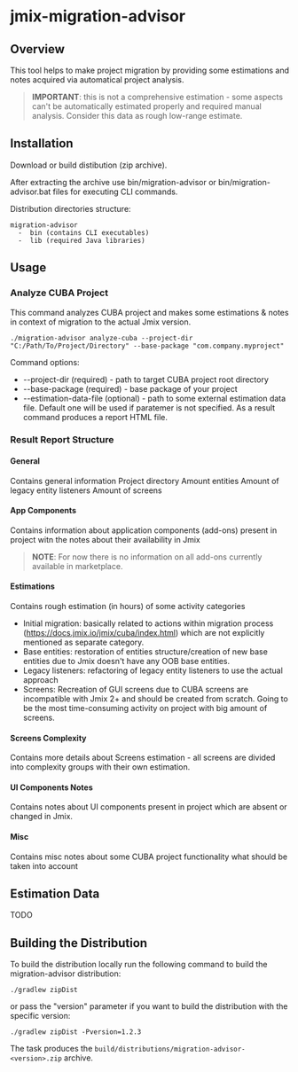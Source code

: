 # jmix-migration-advisor
## Overview
This tool helps to make project migration by providing some estimations and notes acquired via automatical project analysis.
> **IMPORTANT**: this is not a comprehensive estimation - some aspects can't be automatically estimated properly and required manual analysis.
> Consider this data as rough low-range estimate.

## Installation
Download or build distibution (zip archive).

After extracting the archive use bin/migration-advisor or bin/migration-advisor.bat files for executing CLI commands.

Distribution directories structure:
```
migration-advisor
  -  bin (contains CLI executables)
  -  lib (required Java libraries)
```

## Usage
### Analyze CUBA Project
This command analyzes CUBA project and makes some estimations & notes in context of migration to the actual Jmix version.
```
./migration-advisor analyze-cuba --project-dir "C:/Path/To/Project/Directory" --base-package "com.company.myproject"
```
Command options:
* --project-dir (required) - path to target CUBA project root directory
* --base-package (required) - base package of your project
* --estimation-data-file (optional) - path to some external estimation data file. Default one will be used if paratemer is not specified. 
As a result command produces a report HTML file.

### Result Report Structure
#### General
Contains general information
Project directory
Amount entities
Amount of legacy entity listeners
Amount of screens
#### App Components
Contains information about application components (add-ons) present in project witn the notes about their availability in Jmix
> **NOTE**: For now there is no information on all add-ons currently available in marketplace.

#### Estimations
Contains rough estimation (in hours) of some activity categories
* Initial migration: basically related to actions within migration process (https://docs.jmix.io/jmix/cuba/index.html) which are not explicitly mentioned as separate category.
* Base entities: restoration of entities structure/creation of new base entities due to Jmix doesn't have any OOB base entities.
* Legacy listeners: refactoring of legacy entity listeners to use the actual approach
* Screens: Recreation of GUI screens due to CUBA screens are incompatible with Jmix 2+ and should be created from scratch. Going to be the most time-consuming activity on project with big amount of screens.

#### Screens Complexity
Contains more details about Screens estimation - all screens are divided into complexity groups with their own estimation.

#### UI Components Notes
Contains notes about UI components present in project which are absent or changed in Jmix.

#### Misc
Contains misc notes about some CUBA project functionality what should be taken into account

## Estimation Data
TODO

## Building the Distribution
To build the distribution locally run the following command to build the migration-advisor distribution:
```
./gradlew zipDist
```
or pass the "version" parameter if you want to build the distribution with the specific version:
```
./gradlew zipDist -Pversion=1.2.3
```

The task produces the `build/distributions/migration-advisor-<version>.zip` archive.
